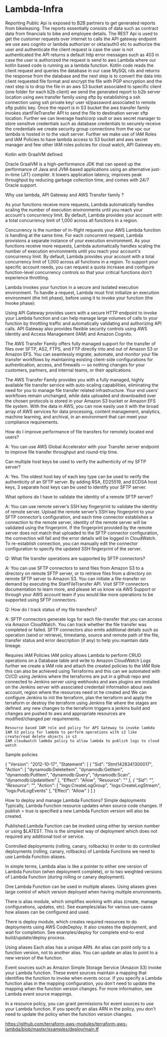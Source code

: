 # Lambda-Infra

Reporting Public Api is exposed to B2B partners to get generated reports from bikeleasing. The reports essentially consists of data such as contract data from financials to bike and employee details. The REST Api is used to get the customer requests over internet to calls the API gateway endpoint we use aws cognito or lambda authorizer or okta/auth0 etc to authorize the user and authenticate the client request is case the user is not authenticated the API returns a default http error messages such as 403 in case the user is authorized the request is send to aws Lambda where our kotlin based code is running as a lambda function. Kotlin code reads the client request and queries the database in our case MySQL rds and returns the response from the database and the next step is to convert the data into client requested file format and encrypt the file with PGP encryption and the next step is to drop the file in an aws S3 bucket associated to specific client (one folder for each b2b client) we send the generated report to b2b server location using aws transfer family using sftp by establishing a ssh connection using ssh private key/ user id/password associated to remote sftp public key. Once the report is in S3 bucket the aws transfer family invokes startFileTransfer API to send the file to destination server sftp location. Further we can leverage hashicorp vault or aws secret manager to store sensitive credentials such as database credentials to securely receive the credentials we create security group connections from the vpc our lambda is hosted in to the vault server. Further we make use of IAM Roles and IAM Policies to have lambda access to S3 bucket and aws secret manager and few other IAM roles policies for cloud watch, API Gateway etc. 

Kotlin with GraalVM defined

Oracle GraalVM is a high-performance JDK that can speed up the performance of Java and JVM-based applications using an alternative just-in-time (JIT) compiler. It lowers application latency, improves peak throughput by reducing garbage collection time, and comes with 24/7 Oracle support.

Why use lambda, API Gateway and AWS Transfer family ?

As your functions receive more requests, Lambda automatically handles scaling the number of execution environments until you reach your account's concurrency limit. By default, Lambda provides your account with a total concurrency limit of 1,000 across all functions in a region.

Concurrency is the number of in-flight requests your AWS Lambda function is handling at the same time. For each concurrent request, Lambda provisions a separate instance of your execution environment. As your functions receive more requests, Lambda automatically handles scaling the number of execution environments until you reach your account's concurrency limit. By default, Lambda provides your account with a total concurrency limit of 1,000 across all functions in a region. To support your specific account needs, you can request a quota increase and configure function-level concurrency controls so that your critical functions don't experience throttling.

Lambda invokes your function in a secure and isolated execution environment. To handle a request, Lambda must first initialize an execution environment (the Init phase), before using it to invoke your function (the Invoke phase):

Using API Gateway provides users with a secure HTTP endpoint to invoke your Lambda function and can help manage large volumes of calls to your function by throttling traffic and automatically validating and authorizing API calls. API Gateway also provides flexible security controls using AWS Identity and Access Management (IAM) and Amazon Cognito. 

The AWS Transfer Family offers fully managed support for the transfer of files over SFTP, AS2, FTPS, and FTP directly into and out of Amazon S3 or Amazon EFS. You can seamlessly migrate, automate, and monitor your file transfer workflows by maintaining existing client-side configurations for authentication, access, and firewalls — so nothing changes for your customers, partners, and internal teams, or their applications.

The AWS Transfer Family provides you with a fully managed, highly available file transfer service with auto-scaling capabilities, eliminating the need for you to manage file transfer related infrastructure. Your end users’ workflows remain unchanged, while data uploaded and downloaded over the chosen protocols is stored in your Amazon S3 bucket or Amazon EFS file system. With the data in AWS, you can now easily use it with the broad array of AWS services for data processing, content management, analytics, machine learning, and archival, in an environment that can meet your compliance requirements.

How do I improve performance of file transfers for remotely located end users?

A: You can use AWS Global Accelerator with your Transfer server endpoint to improve file transfer throughput and round-trip time.

Can multiple host keys be used to verify the authenticity of my SFTP server?

A: Yes. The oldest host key of each key type can be used to verify the authenticity of an SFTP server. By adding RSA, ED25519, and ECDSA host keys, 3 separate host keys can be used to identify your SFTP server.

What options do I have to validate the identity of a remote SFTP server?

A: You can use remote server’s SSH key fingerprint to validate the identity of remote server. Upload the remote server’s SSH key fingerprint to your SFTP connector’s configuration, and each time connector establishes a connection to the remote server, identity of the remote server will be validated using the fingerprint. If the fingerprint provided by the remote server does not match that uploaded to the SFTP connector configuration, the connection will fail and the error details will be logged in CloudWatch. To re-establish connection, you can manually edit the connector configuration to specify the updated SSH fingerprint of the server.

Q: What file transfer operations are supported by SFTP connectors?

A: You can use SFTP connectors to send files from Amazon S3 to a directory on remote SFTP server, or to retrieve files from a directory on remote SFTP server to Amazon S3. You can initiate a file-transfer on demand by executing the StartFileTransfer API. Visit SFTP connectors documentation to learn more, and please let us know via AWS Support or through your AWS account team if you would like more operations to be supported using SFTP connectors.

Q: How do I track status of my file transfers?

A: SFTP connectors generate logs for each file-transfer that you can access via Amazon CloudWatch. You can track whether the file transfer was completed or failed. SFTP connectors also emits additional details such as operation (send or retrieve), timestamp, source and remote path of the file, transfer status and error description (if any) to help
you maintain data lineage.



Requires IAM Policies
    IAM policy allows Lambda to perform CRUD operations on a Database table and write to Amazon CloudWatch Logs further we create a IAM role and attach the created policies to the IAM Role this can also be achieved using Terraforms and this can we automated with CI/CD using Jenkins where the terraforms are put in a github repo and connected to Jenkins server using webhooks and aws plugins are installed on the Jenkins server with associated credentail information about aws account, region where the resources need ot he created and We can configure Jenkins to init the terraform, plan the terraform and apply the terraform or destroy the terraform using Jenkins file where the stages are defined. any new changes to the terraform triggers a jenkins build and changes are pushed to aws and appropriate resources are modified/changed per requirements. 

    Resource based IAM role and policy for API Gateway to invoke lambda
    IAM S3 policy for lambda to perform operations with s3 like create/read delete objects in s3
    IAM cloudwatch lambda policy to allow lambda to publich logs to cloud watch 

Sample policies

{
  "Version": "2012-10-17",
  "Statement": [
    {
      "Sid": "Stmt1428341300017",
      "Action": [
        "dynamodb:DeleteItem",
        "dynamodb:GetItem",
        "dynamodb:PutItem",
        "dynamodb:Query",
        "dynamodb:Scan",
        "dynamodb:UpdateItem"
      ],
      "Effect": "Allow",
      "Resource": "*"
    },
    {
      "Sid": "",
      "Resource": "*",
      "Action": [
        "logs:CreateLogGroup",
        "logs:CreateLogStream",
        "logs:PutLogEvents"
      ],
      "Effect": "Allow"
    }
  ]
}


How to deploy and manage Lambda Functions?
Simple deployments
Typically, Lambda Function resource updates when source code changes. If publish = true is specified a new Lambda Function version will also be created.

Published Lambda Function can be invoked using either by version number or using $LATEST. This is the simplest way of deployment which does not required any additional tool or service.

Controlled deployments (rolling, canary, rollbacks)
In order to do controlled deployments (rolling, canary, rollbacks) of Lambda Functions we need to use Lambda Function aliases.

In simple terms, Lambda alias is like a pointer to either one version of Lambda Function (when deployment complete), or to two weighted versions of Lambda Function (during rolling or canary deployment).

One Lambda Function can be used in multiple aliases. Using aliases gives large control of which version deployed when having multiple environments.

There is alias module, which simplifies working with alias (create, manage configurations, updates, etc). See examples/alias for various use-cases how aliases can be configured and used.

There is deploy module, which creates required resources to do deployments using AWS CodeDeploy. It also creates the deployment, and wait for completion. See examples/deploy for complete end-to-end build/update/deploy process.



Using aliases
Each alias has a unique ARN. An alias can point only to a function version, not to another alias. You can update an alias to point to a new version of the function.

Event sources such as Amazon Simple Storage Service (Amazon S3) invoke your Lambda function. These event sources maintain a mapping that identifies the function to invoke when events occur. If you specify a Lambda function alias in the mapping configuration, you don't need to update the mapping when the function version changes. For more information, see Lambda event source mappings.

In a resource policy, you can grant permissions for event sources to use your Lambda function. If you specify an alias ARN in the policy, you don't need to update the policy when the function version changes.

https://github.com/terraform-aws-modules/terraform-aws-lambda/blob/master/examples/deploy/main.tf
